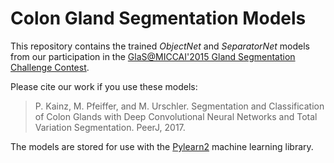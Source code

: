 # Colon Gland Segmentation Models
This repository contains the trained *ObjectNet* and *SeparatorNet* models from our participation in the [GlaS@MICCAI'2015 Gland Segmentation Challenge Contest](http://www2.warwick.ac.uk/fac/sci/dcs/research/tia/glascontest/). 

Please cite our work if you use these models:

> P. Kainz, M. Pfeiffer, and M. Urschler. Segmentation and Classification of Colon Glands with Deep Convolutional Neural Networks and Total Variation Segmentation. PeerJ, 2017.

The models are stored for use with the [Pylearn2](http://deeplearning.net/software/pylearn2/) machine learning library. 

